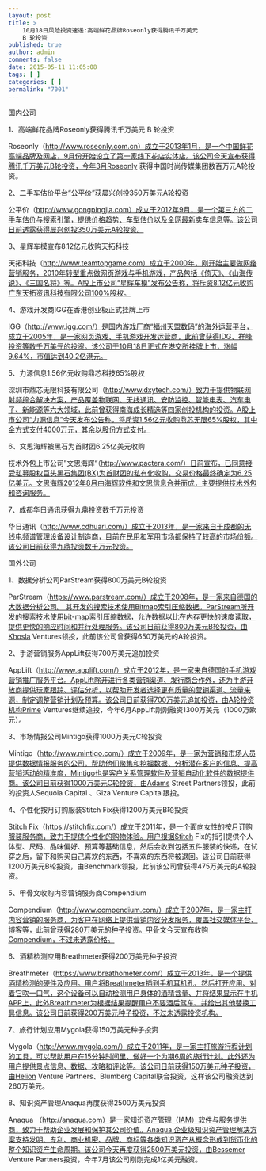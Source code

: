 ```yaml
---
layout: post
title: >
    10月18日风险投资速递:高端鲜花品牌Roseonly获得腾讯千万美元
    B 轮投资
published: true
author: admin
comments: false
date: 2015-05-11 11:05:08
tags: [ ]
categories: [ ]
permalink: "7001"
---
```



国内公司

1、高端鲜花品牌Roseonly获得腾讯千万美元 B 轮投资

Roseonly（http://www.roseonly.com.cn）成立于2013年1月，是一个中国鲜花高端品牌及网店，9月份开始设立了第一家线下花店实体店。该公司今天宣布获得腾讯千万美元B轮投资，今年3月Roseonly 获得中国时尚传媒集团数百万元A轮投资。

2、二手车估价平台“公平价”获晨兴创投350万美元A轮投资

公平价（http://www.gongpingjia.com）成立于2012年9月，是一个第三方的二手车估价与搜索引擎，提供价格趋势、车型估价以及全网最新卖车信息等。该公司日前透露获得晨兴创投350万美元A轮投资。

3、星辉车模宣布8.12亿元收购天拓科技

天拓科技（http://www.teamtopgame.com）成立于2000年，刚开始主要做网络营销服务，2010年转型重点做网页游戏与手机游戏，产品包括《倚天》、《山海传说》、《三国名将》等。A股上市公司“星辉车模”发布公告称，将斥资8.12亿元收购广东天拓资讯科技有限公司100%股权。

4、游戏开发商IGG在香港创业板正式挂牌上市

IGG（http://www.igg.com/）是国内游戏厂商“福州天盟数码”的海外运营平台，成立于2005年，是一家网页游戏、手机游戏开发运营商，此前曾获得IDG、祥峰投资等数千万美元的投资。该公司于10月18日正式在港交所挂牌上市，涨幅9.64%，市值达到40.2亿港元。

5、力源信息1.56亿元收购鼎芯科技65%股权

深圳市鼎芯无限科技有限公司（http://www.dxytech.com/）致力于提供物联网射频综合解决方案，产品覆盖物联网、无线通讯、安防监控、智能电表、汽车电子、新能源等六大领域，此前曾获得南海成长精选等四家创投机构的投资。A股上市公司“力源信息”今天发布公告称，将斥资1.56亿元收购鼎芯无限65%股权，其中金方式支付4000万元，其余以股份方式支付。

6、文思海辉被黑石为首财团6.25亿美元收购

技术外包上市公司”文思海辉“（http://www.pactera.com/）日前宣布，已同意接受私募股权巨头黑石集团(BX)为首财团的私有化收购，交易价格最终确定为6.25亿美元。文思海辉2012年8月由海辉软件和文思信息合并而成，主要提供技术外包和咨询服务。

7、成都华日通讯获得九鼎投资数千万元投资

华日通讯（http://www.cdhuari.com/）成立于2013年，是一家来自于成都的无线电频谱管理设备设计制造商，目前在民用和军用市场都保持了较高的市场份额。该公司日前获得九鼎投资数千万元投资。

国外公司

1、数据分析公司ParStream获得800万美元B轮投资

ParStream（https://www.parstream.com/）成立于2008年，是一家来自德国的大数据分析公司。 其开发的搜索技术使用Bitmap索引压缩数据。ParStream所开发的搜索技术使用bit-map索引压缩数据，允许数据以比在内存更快的速度读取，提供更快的响应时间和并行处理服务。该公司日前获得800万美元B轮投资，由Khosla Ventures领投，此前该公司曾获得650万美元的A轮投资。

2、手游营销服务AppLift获得700万美元追加投资

AppLift（http://www.applift.com/）成立于2012年，是一家来自德国的手机游戏营销推广服务平台。AppLift除开进行各类营销渠道、发行商合作外，还为手游开放商提供玩家跟踪、评估分析，以帮助开发者选择更有质量的营销渠道、流量来源，制定调整营销计划及预算。该公司日前获得700万美元追加投资，由A轮投资机构Prime Ventures继续追投，今年6月AppLift刚刚融资1300万美元（1000万欧元）。

3、市场情报公司Mintigo获得1000万美元C轮投资

Mintigo（http://www.mintigo.com/）成立于2009年，是一家为营销和市场人员提供数据情报服务的公司，帮助他们聚集和挖掘数据、分析潜在客户的信息、提高营销活动的精准度，Mintigo也是客户关系管理软件及营销自动化软件的数据提供商。该公司日前获得1000万美元C轮投资，由Adams Street Partners领投，此前的投资人Sequoia Capital 、Giza Venture Capital跟投。

4、个性化按月订购服装Stitch Fix获得1200万美元B轮投资

Stitch Fix（https://stitchfix.com/）成立于2011年，是一个面向女性的按月订购服装服务商，致力于提供个性化的购物体验。用户根据Stitch Fix的指引提供个人体型、尺码、品味偏好、预算等基础信息，然后会收到包括五件服装的快递，在试穿之后，留下和购买自己喜欢的东西，不喜欢的东西将被退回。该公司日前获得1200万美元B轮投资，由Benchmark领投，此前该公司曾获得475万美元的A轮投资。

5、甲骨文收购内容营销服务商Compendium

Compendium（http://www.compendium.com/）成立于2007年，是一家主打内容营销的服务商，为客户在网络上提供营销内容分发服务，覆盖社交媒体平台、博客等，此前曾获得280万美元的种子投资。甲骨文今天宣布收购Compendium，不过未透露价格。

6、酒精检测应用Breathmeter获得200万美元种子投资

Breathmeter（https://www.breathometer.com/）成立于2013年，是一个提供酒精检测的硬件及应用。用户将Breathmeter插到手机耳机孔、然后打开应用、对着它吹一口气，这个设备可以自动检测用户身体的酒精含量、并将结果显示在手机APP上，此外Breathmeter为根据结果提醒用户不要酒后驾车、并给出其他替换工具信息。该公司日前获得200万美元种子投资，不过未透露投资机构。

7、旅行计划应用Mygola获得150万美元种子投资

Mygola（http://www.mygola.com/）成立于2011年，是一家主打旅游行程计划的工具，可以帮助用户在15分钟时间里、做好一个为期6周的旅行计划。此外还为用户提供景点信息、数据、攻略和评论等。该公司日前获得150万美元种子投资，由Helion Venture Partners、Blumberg Capital联合投资，这样该公司融资达到260万美元。

8、知识资产管理Anaqua再度获得2500万美元投资

Anaqua （http://anaqua.com）是一家知识资产管理（IAM）软件与服务提供商，致力于帮助企业发展和保护其公司价值。Anaqua 企业级知识资产管理解决方案支持发明、专利、商业机密、品牌、商标等各类知识资产从概念形成到货币化的整个知识资产生命周期。该公司今天再度获得2500万美元投资，由Bessemer Venture Partners投资，今年7月该公司刚刚完成1亿美元融资。